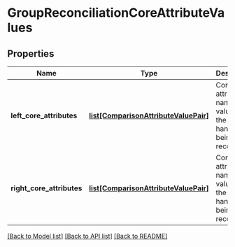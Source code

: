 # GroupReconciliationCoreAttributeValues


## Properties
Name | Type | Description | Notes
------------ | ------------- | ------------- | -------------
**left_core_attributes** | [**list[ComparisonAttributeValuePair]**](ComparisonAttributeValuePair.md) | Core attribute names and values for the left hand entity being reconciled. | 
**right_core_attributes** | [**list[ComparisonAttributeValuePair]**](ComparisonAttributeValuePair.md) | Core attribute names and values for the right hand entity being reconciled. | 

[[Back to Model list]](../README.md#documentation-for-models) [[Back to API list]](../README.md#documentation-for-api-endpoints) [[Back to README]](../README.md)


